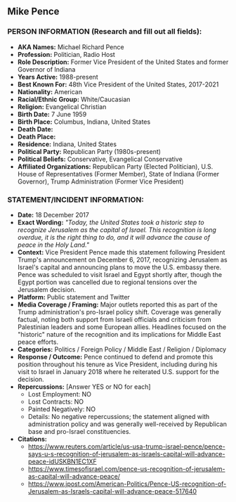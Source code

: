 ## Mike Pence

### PERSON INFORMATION (Research and fill out all fields):
- **AKA Names:** Michael Richard Pence
- **Profession:** Politician, Radio Host
- **Role Description:** Former Vice President of the United States and former Governor of Indiana
- **Years Active:** 1988-present
- **Best Known For:** 48th Vice President of the United States, 2017-2021
- **Nationality:** American
- **Racial/Ethnic Group:** White/Caucasian
- **Religion:** Evangelical Christian
- **Birth Date:** 7 June 1959
- **Birth Place:** Columbus, Indiana, United States
- **Death Date:** 
- **Death Place:** 
- **Residence:** Indiana, United States
- **Political Party:** Republican Party (1980s-present)
- **Political Beliefs:** Conservative, Evangelical Conservative
- **Affiliated Organizations:** Republican Party (Elected Politician), U.S. House of Representatives (Former Member), State of Indiana (Former Governor), Trump Administration (Former Vice President)

### STATEMENT/INCIDENT INFORMATION:
- **Date:** 18 December 2017
- **Exact Wording:** *"Today, the United States took a historic step to recognize Jerusalem as the capital of Israel. This recognition is long overdue, it is the right thing to do, and it will advance the cause of peace in the Holy Land."*
- **Context:** Vice President Pence made this statement following President Trump's announcement on December 6, 2017, recognizing Jerusalem as Israel's capital and announcing plans to move the U.S. embassy there. Pence was scheduled to visit Israel and Egypt shortly after, though the Egypt portion was cancelled due to regional tensions over the Jerusalem decision.
- **Platform:** Public statement and Twitter
- **Media Coverage / Framing:** Major outlets reported this as part of the Trump administration's pro-Israel policy shift. Coverage was generally factual, noting both support from Israeli officials and criticism from Palestinian leaders and some European allies. Headlines focused on the "historic" nature of the recognition and its implications for Middle East peace efforts.
- **Categories:** Politics / Foreign Policy / Middle East / Religion / Diplomacy
- **Response / Outcome:** Pence continued to defend and promote this position throughout his tenure as Vice President, including during his visit to Israel in January 2018 where he reiterated U.S. support for the decision.
- **Repercussions:** [Answer YES or NO for each]
  - Lost Employment: NO
  - Lost Contracts: NO  
  - Painted Negatively: NO
  - Details: No negative repercussions; the statement aligned with administration policy and was generally well-received by Republican base and pro-Israel constituencies.
- **Citations:** 
  - https://www.reuters.com/article/us-usa-trump-israel-pence/pence-says-u-s-recognition-of-jerusalem-as-israels-capital-will-advance-peace-idUSKBN1EC1XF
  - https://www.timesofisrael.com/pence-us-recognition-of-jerusalem-as-capital-will-advance-peace/
  - https://www.jpost.com/American-Politics/Pence-US-recognition-of-Jerusalem-as-Israels-capital-will-advance-peace-517640
